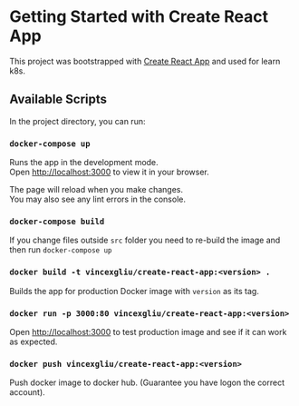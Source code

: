 # Getting Started with Create React App

This project was bootstrapped with [Create React App](https://github.com/facebook/create-react-app) and used for learn k8s.

## Available Scripts

In the project directory, you can run:

### `docker-compose up`

Runs the app in the development mode.\
Open [http://localhost:3000](http://localhost:3000) to view it in your browser.

The page will reload when you make changes.\
You may also see any lint errors in the console.

### `docker-compose build` 

If you change files outside `src` folder you need to re-build the image and then run `docker-compose up`

### `docker build -t vincexgliu/create-react-app:<version> .`

Builds the app for production Docker image with `version` as its tag.

### `docker run -p 3000:80 vincexgliu/create-react-app:<version>` 

Open [http://localhost:3000](http://localhost:3000) to test production image and see if it can work as expected.

### `docker push vincexgliu/create-react-app:<version>`

Push docker image to docker hub. (Guarantee you have logon the correct account).

